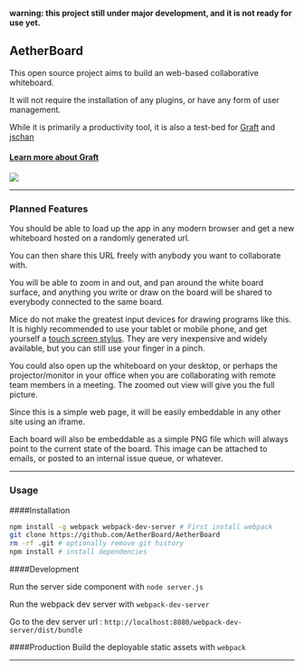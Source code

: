 __warning: this project still under major development, and it is not ready for use yet.__

## AetherBoard

This open source project aims to build an web-based collaborative whiteboard.

It will not require the installation of any plugins, or have any form of user management.

While it is primarily a productivity tool, it is also a test-bed for [Graft](http://graft.io) and [jschan](https://github.com/graftjs/jschan)


#### [Learn more about Graft](http://wayfinder.co/pathways/5365c71219e552110093ba31/graft-full-stack-javascript-through-microservices)

<a href='https://github.com/GraftJS/graft'><img src='https://camo.githubusercontent.com/4fab5fe557d522412202e3b8f3c3772d21c8047c/68747470733a2f2f7261776769742e636f6d2f47726166744a532f67726166742e696f2f6d61737465722f7374617469632f696d616765732f67726166745f6c6f676f2e737667' /></a>


---


### Planned Features


You should be able to load up the app in any modern browser and get a new whiteboard hosted on a randomly generated url.

You can then share this URL freely with anybody you want to collaborate with.

You will be able to zoom in and out, and pan around the white board surface, and anything you write or draw on the board will be shared to everybody connected to the same board.

Mice do not make the greatest input devices for drawing programs like this. It is highly recommended to use your tablet or mobile phone, and get yourself a [touch screen stylus](http://www.amazon.com/s/ref=nb_sb_noss_1?url=search-alias%3Daps&field-keywords=touch%20screen%20stylus&sprefix=touch+screen+s%2Caps&rh=i%3Aaps%2Ck%3Atouch%20screen%20stylus). They are very inexpensive and widely available, but you can still use your finger in a pinch.

You could also open up the whiteboard on your desktop, or perhaps the projector/monitor in your office when you are collaborating with remote team members in a meeting. The zoomed out view will give you the full picture.

Since this is a simple web page, it will be easily embeddable in any other site using
an iframe.

Each board will also be embeddable as a simple PNG file which will always point
to the current state of the board. This image can be attached to emails,
or posted to an internal issue queue, or whatever.

---

### Usage

####Installation

```bash
npm install -g webpack webpack-dev-server # First install webpack  
git clone https://github.com/AetherBoard/AetherBoard  
rm -rf .git # optionally remove git history  
npm install # install dependencies  
```

####Development

Run the server side component with ```node server.js```

Run the webpack dev server with ```webpack-dev-server```

Go to the dev server url : ```http://localhost:8080/webpack-dev-server/dist/bundle```

####Production
Build the deployable static assets with ```webpack```

---


